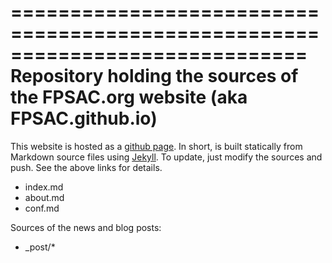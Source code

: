 =============================================================================
Repository holding the sources of the FPSAC.org website (aka FPSAC.github.io)
=============================================================================

This website is hosted as a [github page](https://pages.github.com/).
In short, is built statically from Markdown source files using
[Jekyll](http://jekyllrb.com/). To update, just modify the sources and
push. See the above links for details.

- index.md
- about.md
- conf.md

Sources of the news and blog posts:

- _post/*
